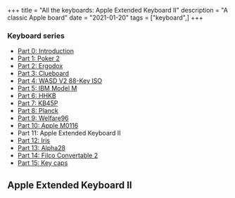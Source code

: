 +++
title = "All the keyboards: Apple Extended Keyboard II"
description = "A classic Apple board"
date = "2021-01-20"
tags = ["keyboard",]
+++

### Keyboard series

* [Part 0: Introduction](/blog/all-the-keyboards-part-0/)
* [Part 1: Poker 2](/blog/all-the-keyboards-poker-2/)
* [Part 2: Ergodox](/blog/all-the-keyboards-ergodox/)
* [Part 3: Clueboard](/blog/all-the-keyboards-clueboard/)
* [Part 4: WASD V2 88-Key ISO](/blog/all-the-keyboards-wasd/)
* [Part 5: IBM Model M](/blog/all-the-keyboards-ibm-model-m/)
* [Part 6: HHKB](/blog/all-the-keyboards-hhkb/)
* [Part 7: KB45P](/blog/all-the-keyboards-kb45p/)
* [Part 8: Planck](/blog/all-the-keyboards-planck/)
* [Part 9: Welfare96](/blog/all-the-keyboards-welfare96/)
* [Part 10: Apple M0116](/blog/all-the-keyboards-apple-m0116/)
* Part 11: Apple Extended Keyboard II
* [Part 12: Iris](/blog/all-the-keyboards-iris/)
* [Part 13: Alpha28](/blog/all-the-keyboards-alpha28/)
* [Part 14: Filco Convertable 2](/blog/all-the-keyboards-filco-convertable-2/)
* [Part 15: Key caps](/blog/all-the-keyboards-key-caps/)

## Apple Extended Keyboard II
